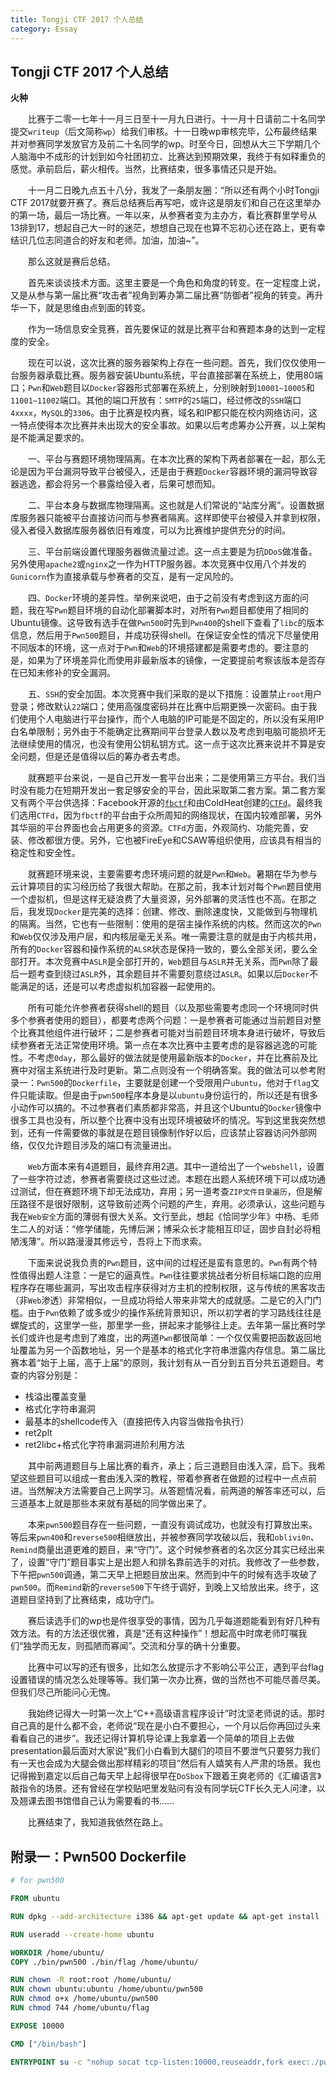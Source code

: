 ```yaml
---
title: Tongji CTF 2017 个人总结
category: Essay
---
```


## Tongji CTF 2017 个人总结

**火种**

　　比赛于二零一七年十一月三日至十一月九日进行。十一月十日请前二十名同学提交`writeup`（后文简称`wp`）给我们审核。十一日晚wp审核完毕，公布最终结果并对参赛同学发放官方及前二十名同学的wp。时至今日，回想从大三下学期几个人脑海中不成形的计划到如今社团初立、比赛达到预期效果，我终于有如释重负的感觉。承前启后，薪火相传。当然，比赛结束，很多事情还只是开始。

　　十一月二日晚九点五十八分，我发了一条朋友圈：“所以还有两个小时Tongji CTF 2017就要开赛了。赛后总结赛后再写吧，或许这是朋友们和自己在这里举办的第一场，最后一场比赛。一年以来，从参赛者变为主办方，看比赛群里学号从13排到17，想起自己大一时的迷茫，想想自己现在也算不忘初心还在路上，更有幸结识几位志同道合的好友和老师。加油，加油~”。

　　那么这就是赛后总结。

　　首先来谈谈技术方面。这里主要是一个角色和角度的转变。在一定程度上说，又是从参与第一届比赛“攻击者”视角到筹办第二届比赛“防御者”视角的转变。再升华一下，就是思维由点到面的转变。

　　作为一场信息安全竞赛，首先要保证的就是比赛平台和赛题本身的达到一定程度的安全。

　　现在可以说，这次比赛的服务器架构上存在一些问题。首先，我们仅仅使用一台服务器承载比赛。服务器安装Ubuntu系统，平台直接部署在系统上，使用80端口；`Pwn`和`Web`题目以`Docker`容器形式部署在系统上，分别映射到`10001~10005`和`11001~11002`端口。其他的端口开放有：`SMTP`的`25`端口，经过修改的`SSH`端口`4xxxx`，`MySQL`的`3306`。由于比赛是校内赛，域名和IP都只能在校内网络访问，这一特点使得本次比赛并未出现大的安全事故。如果以后考虑筹办公开赛，以上架构是不能满足要求的。

　　一、平台与赛题环境物理隔离。在本次比赛的架构下两者部署在一起，那么无论是因为平台漏洞导致平台被侵入，还是由于赛题`Docker`容器环境的漏洞导致容器逃逸，都会将另一个暴露给侵入者，后果可想而知。

　　二、平台本身与数据库物理隔离。这也就是人们常说的“站库分离”。设置数据库服务器只能被平台直接访问而与参赛者隔离。这样即使平台被侵入并拿到权限，侵入者侵入数据库服务器依旧有难度，可以为比赛维护提供充分的时间。

　　三、平台前端设置代理服务器做流量过滤。这一点主要是为抗`DDoS`做准备。另外使用`apache2`或`nginx`之一作为HTTP服务器。本次竞赛中仅用八个并发的`Gunicorn`作为直接承载与参赛者的交互，是有一定风险的。

　　四、`Docker`环境的差异性。举例来说吧，由于之前没有考虑到这方面的问题，我在写`Pwn`题目环境的自动化部署脚本时，对所有`Pwn`题目都使用了相同的Ubuntu镜像。这导致有选手在做`Pwn500`时先到`Pwn400`的shell下查看了`libc`的版本信息，然后用于`Pwn500`题目，并成功获得shell。在保证安全性的情况下尽量使用不同版本的环境，这一点对于`Pwn`和`Web`的环境搭建都是需要考虑的。要注意的是，如果为了环境差异化而使用非最新版本的镜像，一定要提前考察该版本是否存在已知未修补的安全漏洞。

　　五、`SSH`的安全加固。本次竞赛中我们采取的是以下措施：设置禁止`root`用户登录；修改默认`22`端口；使用高强度密码并在比赛中后期更换一次密码。由于我们使用个人电脑进行平台操作，而个人电脑的IP可能是不固定的，所以没有采用IP白名单限制；另外由于不能确定比赛期间平台登录人数以及考虑到电脑可能损坏无法继续使用的情况，也没有使用公钥私钥方式。这一点于这次比赛来说并不算是安全问题，但是还是值得以后的筹办者去考虑。

　　就赛题平台来说，一是自己开发一套平台出来；二是使用第三方平台。我们当时没有能力在短期开发出一套足够安全的平台，因此采取第二套方案。第二套方案又有两个平台供选择：Facebook开源的[`fbctf`](https://github.com/facebook/fbctf)和由ColdHeat创建的[`CTFd`](https://ctfd.io/)。最终我们选用`CTFd`，因为`fbctf`的平台由于众所周知的网络现状，在国内较难部署，另外其华丽的平台界面也会占用更多的资源。`CTFd`方面，外观简约、功能完善，安装、修改都很方便。另外，它也被FireEye和CSAW等组织使用，应该具有相当的稳定性和安全性。

　　就赛题环境来说，主要需要考虑环境问题的就是`Pwn`和`Web`。暑期在华为参与云计算项目的实习经历给了我很大帮助。在那之前，我本计划对每个`Pwn`题目使用一个虚拟机，但是这样无疑浪费了大量资源，另外部署的灵活性也不高。在那之后，我发现`Docker`是完美的选择：创建、修改、删除速度快，又能做到与物理机的隔离。当然，它也有一些限制：使用的是宿主操作系统的内核。然而这次的`Pwn`和`Web`仅仅涉及用户层，和内核层毫无关系。唯一需要注意的就是由于内核共用，所有的`Docker`容器和操作系统的`ALSR`状态是保持一致的，要么全部关闭，要么全部打开。本次竞赛中`ASLR`是全部打开的，`Web`题目与`ASLR`并无关系，而`Pwn`除了最后一题考查到绕过`ASLR`外，其余题目并不需要刻意绕过`ASLR`。如果以后`Docker`不能满足的话，还是可以考虑虚拟机加容器一起使用的。

　　所有可能允许参赛者获得shell的题目（以及那些需要考虑同一个环境同时供多个参赛者使用的题目），都要考虑两个问题：一是参赛者可能通过当前题目对整个比赛其他组件进行破坏；二是参赛者可能对当前题目环境本身进行破坏，导致后续参赛者无法正常使用环境。第一点在本次比赛中主要考虑的是容器逃逸的可能性。不考虑`0day`，那么最好的做法就是使用最新版本的`Docker`，并在比赛前及比赛中对宿主系统进行及时更新。第二点则没有一个明确答案。我的做法可以参考附录一：`Pwn500`的`Dockerfile`，主要就是创建一个受限用户`ubuntu`，他对于`flag`文件只能读取。但是由于`pwn500`程序本身是以`ubuntu`身份运行的，所以还是有很多小动作可以搞的。不过参赛者们素质都非常高，并且这个Ubuntu的`Docker`镜像中很多工具也没有，所以整个比赛中没有出现环境被破坏的情况。写到这里我突然想到，还有一件需要做的事就是在题目镜像制作好以后，应该禁止容器访问外部网络，仅仅允许题目涉及的端口有流量进出。

　　`Web`方面本来有4道题目，最终弃用2道。其中一道给出了一个`webshell`，设置了一些字符过滤，参赛者需要绕过这些过滤。本题在出题人系统环境下可以成功通过测试，但在赛题环境下却无法成功，弃用；另一道考查`ZIP文件目录遍历`，但是解压路径不是很好限制，这导致前述两个问题的产生，弃用。必须承认，这些问题与我在`Web安全`方面的薄弱有很大关系。文行至此，想起《恰同学少年》中杨、毛师生二人的对话：“修学储能，先博后渊；博采众长才能相互印证，固步自封必将粗陋浅薄”。所以路漫漫其修远兮，吾将上下而求索。

　　下面来说说我负责的`Pwn`题目，这中间的过程还是蛮有意思的。`Pwn`有两个特性值得出题人注意：一是它的逼真性。`Pwn`往往要求挑战者分析目标端口跑的应用程序存在哪些漏洞，写出攻击程序获得对方主机的控制权限，这与传统的黑客攻击（非`Web`渗透）非常相似，一旦成功将给人带来非常大的成就感。二是它的入门门槛。由于`Pwn`依赖了或多或少的操作系统背景知识，所以初学者的学习路线往往是螺旋式的，这里学一些，那里学一些，拼起来才能够往上走。去年第一届比赛时学长们或许也是考虑到了难度，出的两道`Pwn`都很简单：一个仅仅需要把函数返回地址覆盖为另一个函数地址，另一个是基本的格式化字符串泄露内存信息。第二届比赛本着“始于上届，高于上届”的原则，我计划有从一百分到五百分共五道题目。考查的内容分别是：

- 栈溢出覆盖变量
- 格式化字符串漏洞
- 最基本的shellcode传入（直接把传入内容当做指令执行）
- ret2plt
- ret2libc+格式化字符串漏洞进阶利用方法

　　其中前两道题目与上届比赛的看齐，承上；后三道题目由浅入深，启下。我希望这些题目可以组成一套由浅入深的教程，带着参赛者在做题的过程中一点点前进。当然解决方法需要自己上网学习。从答题情况看，前两道的解答率还可以，后三道基本上就是那些本来就有基础的同学做出来了。

　　本来`pwn500`题目存在一些问题，一直没有调试成功，也就没有打算放出来。等后来`pwn400`和`reverse500`相继放出，并被参赛同学攻破以后，我和`oblivi0n`、`Remind`商量出道更难的题目，来“守门”。这个时候参赛者的名次区分其实已经出来了，设置“守门”题目事实上是出题人和排名靠前选手的对抗。我修改了一些参数，下午把`pwn500`调通，第二天早上把题目放出来。然而到中午的时候有选手攻破了`pwn500`。而`Remind`新的`reverse500`下午终于调好，到晚上又给放出来。终于，这道题目坚持到了比赛结束，成功守门。

　　赛后读选手们的wp也是件很享受的事情，因为几乎每道题能看到有好几种有效方法。有的方法还很优雅，真是“还有这种操作”！想起高中时席老师叮嘱我们“独学而无友，则孤陋而寡闻”。交流和分享的确十分重要。

　　比赛中可以写的还有很多，比如怎么放提示才不影响公平公正，遇到平台flag设置错误的情况怎么处理等等。我们第一次办比赛，做的当然也不可能尽善尽美。但我们尽己所能问心无愧。

　　我始终记得大一时第一次上“C++高级语言程序设计”时沈坚老师说的话。那时自己真的是什么都不会，老师说“现在是小白不要担心，一个月以后你再回过头来看看自己的进步”。我还记得计算机导论课上我拿着一个简单的项目上去做presentation最后面对大家说“我们小白看到大腿们的项目不要泄气只要努力我们有一天也会成为大腿会做出那样精彩的项目”然后有人嬉笑有人严肃的场景。我也记得搬到嘉定以后自己每天早上起得很早在`DoSbox`下跟着王爽老师的《汇编语言》敲指令的场景。还有曾经在学校贴吧里发贴问有没有同学玩CTF长久无人问津，以及翘课去图书馆借自己认为需要看的书......

　　比赛结束了，我知道我依然在路上。

## 附录一：Pwn500 Dockerfile

```dockerfile
# for pwn500

FROM ubuntu

RUN dpkg --add-architecture i386 && apt-get update && apt-get install -y apt-utils libc6-i386 socat

RUN useradd --create-home ubuntu

WORKDIR /home/ubuntu/
COPY ./bin/pwn500 ./bin/flag /home/ubuntu/

RUN chown -R root:root /home/ubuntu/
RUN chown ubuntu:ubuntu /home/ubuntu/pwn500
RUN chmod o+x /home/ubuntu/pwn500
RUN chmod 744 /home/ubuntu/flag

EXPOSE 10000

CMD ["/bin/bash"]

ENTRYPOINT su -c "nohup socat tcp-listen:10000,reuseaddr,fork exec:./pwn500" ubuntu
```